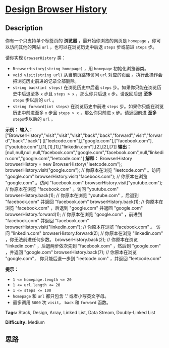 # [Design Browser History][title]

## Description

你有一个只支持单个标签页的 **浏览器**  ，最开始你浏览的网页是 `homepage` ，你可以访问其他的网站 `url` ，也可以在浏览历史中后退
`steps` 步或前进 `steps` 步。

请你实现 `BrowserHistory` 类：

  * `BrowserHistory(string homepage)` ，用 `homepage` 初始化浏览器类。
  * `void visit(string url)` 从当前页跳转访问 `url` 对应的页面  。执行此操作会把浏览历史前进的记录全部删除。
  * `string back(int steps)` 在浏览历史中后退 `steps` 步。如果你只能在浏览历史中后退至多 `x` 步且 `steps > x` ，那么你只后退 `x` 步。请返回后退 **至多** `steps` 步以后的 `url` 。
  * `string forward(int steps)` 在浏览历史中前进 `steps` 步。如果你只能在浏览历史中前进至多 `x` 步且 `steps > x` ，那么你只前进 `x` 步。请返回前进  **至多**  `steps`步以后的 `url` 。



**示例：**
            **输入：**    ["BrowserHistory","visit","visit","visit","back","back","forward","visit","forward","back","back"]    [["leetcode.com"],["google.com"],["facebook.com"],["youtube.com"],[1],[1],[1],["linkedin.com"],[2],[2],[7]]    **输出：**    [null,null,null,null,"facebook.com","google.com","facebook.com",null,"linkedin.com","google.com","leetcode.com"]        **解释：**    BrowserHistory browserHistory = new BrowserHistory("leetcode.com");    browserHistory.visit("google.com");       // 你原本在浏览 "leetcode.com" 。访问 "google.com"    browserHistory.visit("facebook.com");     // 你原本在浏览 "google.com" 。访问 "facebook.com"    browserHistory.visit("youtube.com");      // 你原本在浏览 "facebook.com" 。访问 "youtube.com"    browserHistory.back(1);                   // 你原本在浏览 "youtube.com" ，后退到 "facebook.com" 并返回 "facebook.com"    browserHistory.back(1);                   // 你原本在浏览 "facebook.com" ，后退到 "google.com" 并返回 "google.com"    browserHistory.forward(1);                // 你原本在浏览 "google.com" ，前进到 "facebook.com" 并返回 "facebook.com"    browserHistory.visit("linkedin.com");     // 你原本在浏览 "facebook.com" 。 访问 "linkedin.com"    browserHistory.forward(2);                // 你原本在浏览 "linkedin.com" ，你无法前进任何步数。    browserHistory.back(2);                   // 你原本在浏览 "linkedin.com" ，后退两步依次先到 "facebook.com" ，然后到 "google.com" ，并返回 "google.com"    browserHistory.back(7);                   // 你原本在浏览 "google.com"， 你只能后退一步到 "leetcode.com" ，并返回 "leetcode.com"    



**提示：**

  * `1 <= homepage.length <= 20`
  * `1 <= url.length <= 20`
  * `1 <= steps <= 100`
  * `homepage` 和 `url` 都只包含 '.' 或者小写英文字母。
  * 最多调用 `5000` 次 `visit`， `back` 和 `forward` 函数。


**Tags:** Stack, Design, Array, Linked List, Data Stream, Doubly-Linked List

**Difficulty:** Medium

## 思路

[title]: https://leetcode-cn.com/problems/design-browser-history
